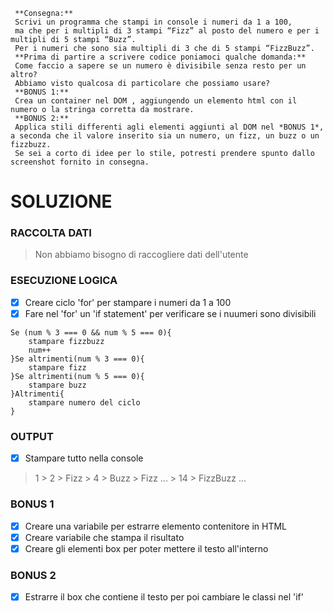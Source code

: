 ```
 **Consegna:**
 Scrivi un programma che stampi in console i numeri da 1 a 100,
 ma che per i multipli di 3 stampi “Fizz” al posto del numero e per i multipli di 5 stampi “Buzz”.
 Per i numeri che sono sia multipli di 3 che di 5 stampi “FizzBuzz”.
 **Prima di partire a scrivere codice poniamoci qualche domanda:**
 Come faccio a sapere se un numero è divisibile senza resto per un altro?
 Abbiamo visto qualcosa di particolare che possiamo usare?
 **BONUS 1:**
 Crea un container nel DOM , aggiungendo un elemento html con il numero o la stringa corretta da mostrare.
 **BONUS 2:**
 Applica stili differenti agli elementi aggiunti al DOM nel *BONUS 1*, a seconda che il valore inserito sia un numero, un fizz, un buzz o un fizzbuzz.
 Se sei a corto di idee per lo stile, potresti prendere spunto dallo screenshot fornito in consegna.
```

# SOLUZIONE

### RACCOLTA DATI

>Non abbiamo bisogno di  raccogliere dati dell'utente

### ESECUZIONE LOGICA

- [X] Creare ciclo 'for' per stampare i numeri da 1 a 100
- [X] Fare nel 'for' un 'if statement' per verificare se i nuumeri sono divisibili

```
Se (num % 3 === 0 && num % 5 === 0){
    stampare fizzbuzz
    num++
}Se altrimenti(num % 3 === 0){
    stampare fizz
}Se altrimenti(num % 5 === 0){
    stampare buzz
}Altrimenti{
    stampare numero del ciclo
}
```

### OUTPUT

- [X] Stampare tutto nella console

> 1 > 2 > Fizz > 4 > Buzz > Fizz ... > 14 > FizzBuzz ...

### BONUS 1

- [X] Creare una variabile per estrarre elemento contenitore in HTML
- [X] Creare variabile che stampa il risultato
- [X] Creare gli elementi box per poter mettere il  testo all'interno

### BONUS 2

- [X] Estrarre il box che contiene il testo per poi cambiare le classi nel 'if'
